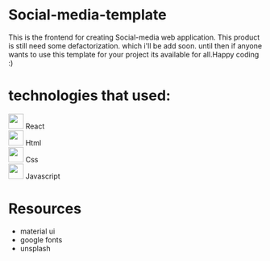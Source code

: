 # Social-media-template
This is the frontend for creating Social-media web application.
This product is still need some defactorization.
which i'll be add soon.
until then if anyone wants to use this template for your project its available for all.Happy coding :)<br/>

# technologies that used:
<img width="30px" src="https://upload.wikimedia.org/wikipedia/commons/a/a7/React-icon.svg"> React<br/>
<img width="30px" src="https://upload.wikimedia.org/wikipedia/commons/3/33/Hypertext_markup_language.png"> Html<br/>
<img width="30px" src="https://upload.wikimedia.org/wikipedia/commons/d/d5/CSS3_logo_and_wordmark.svg"> Css<br/>
<img width="30px" src="https://upload.wikimedia.org/wikipedia/commons/thumb/9/99/Unofficial_JavaScript_logo_2.svg/640px-Unofficial_JavaScript_logo_2.svg.png"> Javascript<br/>

# Resources
- material ui <br/>
- google fonts
- unsplash
